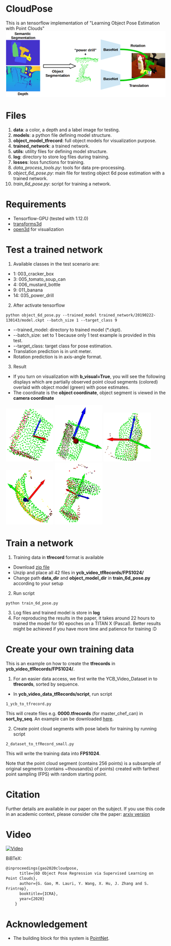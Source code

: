 # CloudPose
This is an tensorflow implementation of "Learning Object Pose Estimation with Point Clouds"
![](figure/System_fig.png?raw=true)
# Files
1. **data**: a color, a depth and a label image for testing.
2. **models**: a python file defining model structure.
3. **object_model_tfrecord**: full object models for visualization purpose.
4. **trained_network**: a trained network.
5. **utils**: utility files for defining model structure.
6. **log**: directory to store log files during training.
7. **losses**: loss functions for training.
8. *data_process_tools.py*: tools for data pre-processing.
9. *object_6d_pose.py*: main file for testing object 6d pose estimation with a trained network.
10. *train_6d_pose.py*: script for training a network.


# Requirements
* Tensorflow-GPU (tested with 1.12.0)
* [transforms3d](https://matthew-brett.github.io/transforms3d/)
* [open3d](http://www.open3d.org/docs/getting_started.html) for visualization

# Test a trained network
1. Available classes in the test scenario are: 
 * 1: 003_cracker_box
 * 3: 005_tomato_soup_can
 * 4: 006_mustard_bottle
 * 9: 011_banana
 * 14: 035_power_drill
2. After activate tensorflow
```
python object_6d_pose.py --trained_model trained_network/20190222-130143/model.ckpt --batch_size 1 --target_class 9
```
* --trained_model: directory to trained model (*.ckpt).
* --batch_size: set to 1 because only 1 test example is provided in this test.
* --target_class: target class for pose estimation.
* Translation prediction is in unit meter.
* Rotation prediction is in axis-angle format.
3. Result
* If you turn on visualization with **b_visual=True**, you will see the following displays which are partially observed point cloud segments (colored) overlaid with object model (green) with pose estimates. 
* The coordinate is the **object coordinate**, object segment is viewed in the **camera coordinate** 
<p float="center">
  <img src="/figure/1.png" width="150" />
  <img src="/figure/3.png" width="150" /> 
  <img src="/figure/4.png" width="150" />
  <img src="/figure/9.png" width="150" />
  <img src="/figure/14.png" width="150" />
</p>

# Train a network
1. Training data in **tfrecord** format is available
* Download [zip file](https://drive.google.com/file/d/10gvvJdllvl0mMGvpiwbZ8KEzVlJS2gyZ/view?usp=sharing)
* Unzip and place all 42 files in **ycb_video_tfRecords/FPS1024/**
* Change path **data_dir** and **object_model_dir** in **train_6d_pose.py** according to your setup
2. Run script
```
python train_6d_pose.py
```
3. Log files and trained model is store in **log**
4. For reproducing the results in the paper, it takes around 22 hours to trained the model for 90 epoches on a TITAN X (Pascal). Better results might be achieved if you have more time and patience for training :D

# Create your own training data
This is an example on how to create the **tfrecords** in **ycb_video_tfRecords/FPS1024/**.
1. For an easier data access, we first write the YCB_Video_Dataset in to **tfrecords**, sorted by sequence.
* In **ycb_video_data_tfRecords/script**, run script
```
1_ycb_to_tfrecord.py
```
This will create files e.g. **0000.tfrecords** (for master_chef_can) in **sort_by_seq**. An example can be downloaded [here](https://drive.google.com/file/d/1ZHT9cfa0siv3KGK-fpYhWh8X7pQVCKdU/view?usp=sharing).

2. Create point cloud segments with pose labels for training by running script
```
2_dataset_to_tfRecord_small.py
```
This will write the training data into **FPS1024**.

Note that the point cloud segment (contains 256 points) is a subsample of original segments (contains ~thousand(s) of points) created with farthest point sampling (FPS) with random starting point.
 
# Citation
Further details are available in our paper on the subject. If you use this code in an academic context, please consider cite the paper:
[arxiv version](https://arxiv.org/abs/2001.08942)

# Video
[![Video](https://img.youtube.com/vi/OhNMngzxFDQ/0.jpg)](https://www.youtube.com/watch?v=OhNMngzxFDQ)


BiBTeX:
```
@inproceedings{gao2020cloudpose,
      title={6D Object Pose Regression via Supervised Learning on Point Clouds},
      author={G. Gao, M. Lauri, Y. Wang, X. Hu, J. Zhang and S. Frintrop},
      booktitle={ICRA},
      year={2020}
    }
```

# Acknowledgement
* The building block for this system is [PointNet](https://github.com/charlesq34/pointnet).
